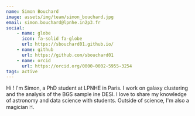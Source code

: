 ```yaml
---
name: Simon Bouchard
image: assets/img/team/simon_bouchard.jpg
email: simon.bouchard@lpnhe.in2p3.fr
social:
    - name: globe
      icon: fa-solid fa-globe
      url: https://sbouchard01.github.io/
    - name: github
      url: https://github.com/sbouchard01
    - name: orcid
      url: https://orcid.org/0000-0002-5955-3254
tags: active
---
```

Hi ! I'm Simon, a PhD student at LPNHE in Paris. I work on galaxy clustering and the analysis of the BGS sample ine DESI. I love to share my knowledge of astronomy and data science with students. Outside of science, I'm also a magician 🃏.